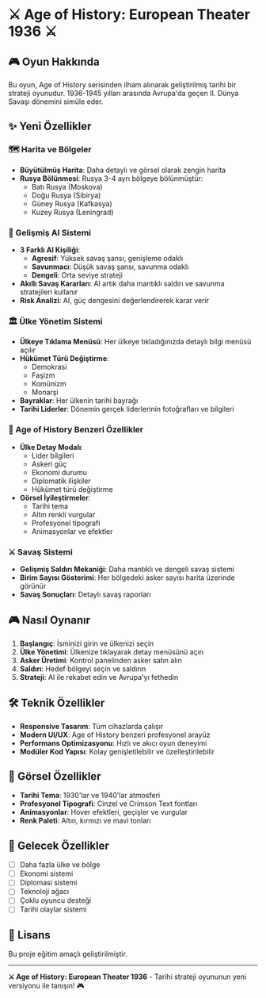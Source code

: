 # ⚔️ Age of History: European Theater 1936 ⚔️

## 🎮 Oyun Hakkında

Bu oyun, Age of History serisinden ilham alınarak geliştirilmiş tarihi bir strateji oyunudur. 1936-1945 yılları arasında Avrupa'da geçen II. Dünya Savaşı dönemini simüle eder.

## ✨ Yeni Özellikler

### 🗺️ Harita ve Bölgeler
- **Büyütülmüş Harita**: Daha detaylı ve görsel olarak zengin harita
- **Rusya Bölünmesi**: Rusya 3-4 ayrı bölgeye bölünmüştür:
  - Batı Rusya (Moskova)
  - Doğu Rusya (Sibirya)
  - Güney Rusya (Kafkasya)
  - Kuzey Rusya (Leningrad)

### 🧠 Gelişmiş AI Sistemi
- **3 Farklı AI Kişiliği**:
  - **Agresif**: Yüksek savaş şansı, genişleme odaklı
  - **Savunmacı**: Düşük savaş şansı, savunma odaklı
  - **Dengeli**: Orta seviye strateji
- **Akıllı Savaş Kararları**: AI artık daha mantıklı saldırı ve savunma stratejileri kullanır
- **Risk Analizi**: AI, güç dengesini değerlendirerek karar verir

### 🏛️ Ülke Yönetim Sistemi
- **Ülkeye Tıklama Menüsü**: Her ülkeye tıkladığınızda detaylı bilgi menüsü açılır
- **Hükümet Türü Değiştirme**: 
  - Demokrasi
  - Faşizm
  - Komünizm
  - Monarşi
- **Bayraklar**: Her ülkenin tarihi bayrağı
- **Tarihi Liderler**: Dönemin gerçek liderlerinin fotoğrafları ve bilgileri

### 🎯 Age of History Benzeri Özellikler
- **Ülke Detay Modalı**: 
  - Lider bilgileri
  - Askeri güç
  - Ekonomi durumu
  - Diplomatik ilişkiler
  - Hükümet türü değiştirme
- **Görsel İyileştirmeler**:
  - Tarihi tema
  - Altın renkli vurgular
  - Profesyonel tipografi
  - Animasyonlar ve efektler

### ⚔️ Savaş Sistemi
- **Gelişmiş Saldırı Mekaniği**: Daha mantıklı ve dengeli savaş sistemi
- **Birim Sayısı Gösterimi**: Her bölgedeki asker sayısı harita üzerinde görünür
- **Savaş Sonuçları**: Detaylı savaş raporları

## 🎮 Nasıl Oynanır

1. **Başlangıç**: İsminizi girin ve ülkenizi seçin
2. **Ülke Yönetimi**: Ülkenize tıklayarak detay menüsünü açın
3. **Asker Üretimi**: Kontrol panelinden asker satın alın
4. **Saldırı**: Hedef bölgeyi seçin ve saldırın
5. **Strateji**: AI ile rekabet edin ve Avrupa'yı fethedin

## 🛠️ Teknik Özellikler

- **Responsive Tasarım**: Tüm cihazlarda çalışır
- **Modern UI/UX**: Age of History benzeri profesyonel arayüz
- **Performans Optimizasyonu**: Hızlı ve akıcı oyun deneyimi
- **Modüler Kod Yapısı**: Kolay genişletilebilir ve özelleştirilebilir

## 🎨 Görsel Özellikler

- **Tarihi Tema**: 1930'lar ve 1940'lar atmosferi
- **Profesyonel Tipografi**: Cinzel ve Crimson Text fontları
- **Animasyonlar**: Hover efektleri, geçişler ve vurgular
- **Renk Paleti**: Altın, kırmızı ve mavi tonları

## 🚀 Gelecek Özellikler

- [ ] Daha fazla ülke ve bölge
- [ ] Ekonomi sistemi
- [ ] Diplomasi sistemi
- [ ] Teknoloji ağacı
- [ ] Çoklu oyuncu desteği
- [ ] Tarihi olaylar sistemi

## 📝 Lisans

Bu proje eğitim amaçlı geliştirilmiştir.

---

**⚔️ Age of History: European Theater 1936** - Tarihi strateji oyununun yeni versiyonu ile tanışın! 🎮